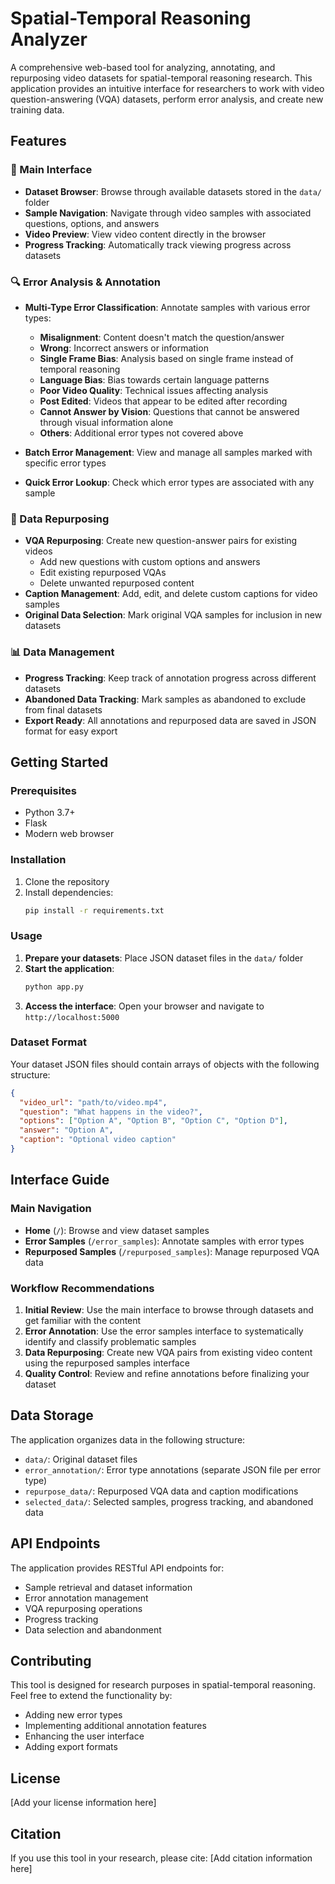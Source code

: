 # Spatial-Temporal Reasoning Analyzer

A comprehensive web-based tool for analyzing, annotating, and repurposing video datasets for spatial-temporal reasoning research. This application provides an intuitive interface for researchers to work with video question-answering (VQA) datasets, perform error analysis, and create new training data.

## Features

### 🎯 Main Interface
- **Dataset Browser**: Browse through available datasets stored in the `data/` folder
- **Sample Navigation**: Navigate through video samples with associated questions, options, and answers
- **Video Preview**: View video content directly in the browser
- **Progress Tracking**: Automatically track viewing progress across datasets

### 🔍 Error Analysis & Annotation
- **Multi-Type Error Classification**: Annotate samples with various error types:
  - **Misalignment**: Content doesn't match the question/answer
  - **Wrong**: Incorrect answers or information
  - **Single Frame Bias**: Analysis based on single frame instead of temporal reasoning
  - **Language Bias**: Bias towards certain language patterns
  - **Poor Video Quality**: Technical issues affecting analysis
  - **Post Edited**: Videos that appear to be edited after recording
  - **Cannot Answer by Vision**: Questions that cannot be answered through visual information alone
  - **Others**: Additional error types not covered above

- **Batch Error Management**: View and manage all samples marked with specific error types
- **Quick Error Lookup**: Check which error types are associated with any sample

### 🔄 Data Repurposing
- **VQA Repurposing**: Create new question-answer pairs for existing videos
  - Add new questions with custom options and answers
  - Edit existing repurposed VQAs
  - Delete unwanted repurposed content
- **Caption Management**: Add, edit, and delete custom captions for video samples
- **Original Data Selection**: Mark original VQA samples for inclusion in new datasets

### 📊 Data Management
- **Progress Tracking**: Keep track of annotation progress across different datasets
- **Abandoned Data Tracking**: Mark samples as abandoned to exclude from final datasets
- **Export Ready**: All annotations and repurposed data are saved in JSON format for easy export

## Getting Started

### Prerequisites
- Python 3.7+
- Flask
- Modern web browser

### Installation
1. Clone the repository
2. Install dependencies:
   ```bash
   pip install -r requirements.txt
   ```

### Usage
1. **Prepare your datasets**: Place JSON dataset files in the `data/` folder
2. **Start the application**:
   ```bash
   python app.py
   ```
3. **Access the interface**: Open your browser and navigate to `http://localhost:5000`

### Dataset Format
Your dataset JSON files should contain arrays of objects with the following structure:
```json
{
  "video_url": "path/to/video.mp4",
  "question": "What happens in the video?",
  "options": ["Option A", "Option B", "Option C", "Option D"],
  "answer": "Option A",
  "caption": "Optional video caption"
}
```

## Interface Guide

### Main Navigation
- **Home** (`/`): Browse and view dataset samples
- **Error Samples** (`/error_samples`): Annotate samples with error types
- **Repurposed Samples** (`/repurposed_samples`): Manage repurposed VQA data

### Workflow Recommendations
1. **Initial Review**: Use the main interface to browse through datasets and get familiar with the content
2. **Error Annotation**: Use the error samples interface to systematically identify and classify problematic samples
3. **Data Repurposing**: Create new VQA pairs from existing video content using the repurposed samples interface
4. **Quality Control**: Review and refine annotations before finalizing your dataset

## Data Storage

The application organizes data in the following structure:
- `data/`: Original dataset files
- `error_annotation/`: Error type annotations (separate JSON file per error type)
- `repurpose_data/`: Repurposed VQA data and caption modifications
- `selected_data/`: Selected samples, progress tracking, and abandoned data

## API Endpoints

The application provides RESTful API endpoints for:
- Sample retrieval and dataset information
- Error annotation management
- VQA repurposing operations
- Progress tracking
- Data selection and abandonment

## Contributing

This tool is designed for research purposes in spatial-temporal reasoning. Feel free to extend the functionality by:
- Adding new error types
- Implementing additional annotation features
- Enhancing the user interface
- Adding export formats

## License

[Add your license information here]

## Citation

If you use this tool in your research, please cite:
[Add citation information here] 